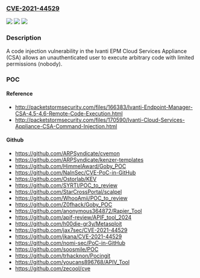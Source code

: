 ### [CVE-2021-44529](https://cve.mitre.org/cgi-bin/cvename.cgi?name=CVE-2021-44529)
![](https://img.shields.io/static/v1?label=Product&message=Ivanti%20EPM&color=blue)
![](https://img.shields.io/static/v1?label=Version&message=n%2Fa&color=blue)
![](https://img.shields.io/static/v1?label=Vulnerability&message=Code%20Injection%20(CWE-94)&color=brighgreen)

### Description

A code injection vulnerability in the Ivanti EPM Cloud Services Appliance (CSA) allows an unauthenticated user to execute arbitrary code with limited permissions (nobody).

### POC

#### Reference
- http://packetstormsecurity.com/files/166383/Ivanti-Endpoint-Manager-CSA-4.5-4.6-Remote-Code-Execution.html
- http://packetstormsecurity.com/files/170590/Ivanti-Cloud-Services-Appliance-CSA-Command-Injection.html

#### Github
- https://github.com/ARPSyndicate/cvemon
- https://github.com/ARPSyndicate/kenzer-templates
- https://github.com/HimmelAward/Goby_POC
- https://github.com/NaInSec/CVE-PoC-in-GitHub
- https://github.com/Ostorlab/KEV
- https://github.com/SYRTI/POC_to_review
- https://github.com/StarCrossPortal/scalpel
- https://github.com/WhooAmii/POC_to_review
- https://github.com/Z0fhack/Goby_POC
- https://github.com/anonymous364872/Rapier_Tool
- https://github.com/apif-review/APIF_tool_2024
- https://github.com/h00die-gr3y/Metasploit
- https://github.com/jax7sec/CVE-2021-44529
- https://github.com/jkana/CVE-2021-44529
- https://github.com/nomi-sec/PoC-in-GitHub
- https://github.com/soosmile/POC
- https://github.com/trhacknon/Pocingit
- https://github.com/youcans896768/APIV_Tool
- https://github.com/zecool/cve

